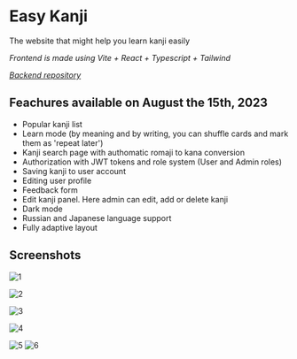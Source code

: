 # Easy Kanji
The website that might help you learn kanji easily

*Frontend is made using Vite + React + Typescript + Tailwind*

[*Backend repository*](https://github.com/r4p1er/EasyKanjiServer)

## Feachures available on August the 15th, 2023
- Popular kanji list
- Learn mode (by meaning and by writing, you can shuffle cards and mark them as 'repeat later')
- Kanji search page with authomatic romaji to kana conversion
- Authorization with JWT tokens and role system (User and Admin roles)
- Saving kanji to user account
- Editing user profile
- Feedback form
- Edit kanji panel. Here admin can edit, add or delete kanji
- Dark mode
- Russian and Japanese language support
- Fully adaptive layout

## Screenshots

![1](https://github.com/fekoneko/easy-kanji-frontend/assets/55813967/62600479-fbfc-48d0-8cc9-941c9a3b2a27)

![2](https://github.com/fekoneko/easy-kanji-frontend/assets/55813967/92f74d78-9f4b-4fce-a8ae-7a1a9fb08409)

![3](https://github.com/fekoneko/easy-kanji-frontend/assets/55813967/9bd9953e-b572-4137-8b20-1798b381c024)

![4](https://github.com/fekoneko/easy-kanji-frontend/assets/55813967/46815f58-cb07-4ae4-95a5-d5dee23bef9c)

![5](https://github.com/fekoneko/easy-kanji-frontend/assets/55813967/11fefeff-0538-4098-b2aa-53fe5d0ce4a2)
![6](https://github.com/fekoneko/easy-kanji-frontend/assets/55813967/e5758a4b-9d6f-4056-baa0-ec43c6fdbc77)

